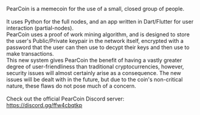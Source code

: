PearCoin is a memecoin for the use of a small, closed group of people.  <br /><br />
It uses Python for the full nodes, and an app written in Dart/Flutter for user interaction (partial-nodes). <br />
PearCoin uses a proof of work mining algorithm, and is designed to store the user's Public/Private keypair in the
network itself, encrypted with a password that the user can then use to decypt their keys and then use to make transactions. <br />
This new system gives PearCoin the benefit of having a vastly greater degree of user-friendliness than traditional cryptocurrencies, however, security issues will almost certainly arise as a consequence. The new issues will be dealt with in the future, but due to the coin's non-critical nature, these flaws do not pose much of a concern.<br /><br /> 
Check out the official PearCoin Discord server: https://discord.gg/ffw4cbqtkp
